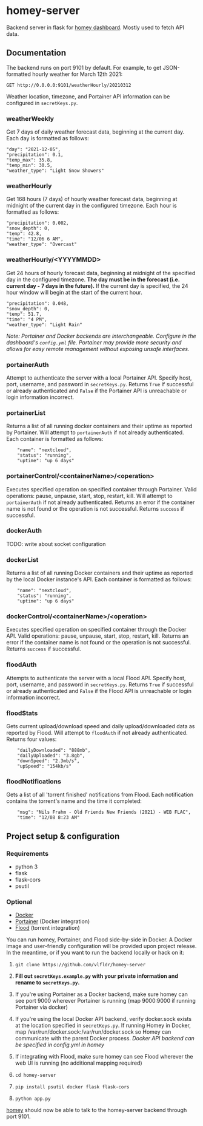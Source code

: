 # homey-server

Backend server in flask for [homey dashboard](https://github.com/vlfldr/homey). Mostly used to fetch API data.

## Documentation
The backend runs on port 9101 by default. For example, to get JSON-formatted hourly weather for March 12th 2021:
    
    GET http://0.0.0.0:9101/weatherHourly/20210312

Weather location, timezone, and Portainer API information can be configured in `secretKeys.py`.

### weatherWeekly
Get 7 days of daily weather forecast data, beginning at the current day. Each day is formatted as follows:

    "day": "2021-12-05",
    "precipitation": 0.1,
    "temp_max": 35.8,
    "temp_min": 30.5,
    "weather_type": "Light Snow Showers"

### weatherHourly
Get 168 hours (7 days) of hourly weather forecast data, beginning at midnight of the current day in the configured timezone. Each hour is formatted as follows:

    "precipitation": 0.002,
    "snow_depth": 0,
    "temp": 42.8,
    "time": "12/06 6 AM",
    "weather_type": "Overcast"

### weatherHourly/\<YYYYMMDD\>
Get 24 hours of hourly forecast data, beginning at midnight of the specified day in the configured timezone. **The day must be in the forecast (i.e. current day - 7 days in the future).** If the current day is specified, the 24 hour window will begin at the start of the current hour.

    "precipitation": 0.048,
    "snow_depth": 0,
    "temp": 51.7,
    "time": "4 PM",
    "weather_type": "Light Rain"

*Note: Portainer and Docker backends are interchangeable. Configure in the dashboard's `config.yml` file. Portainer may provide more security and allows for easy remote management without exposing unsafe interfaces.*

### portainerAuth
Attempt to authenticate the server with a local Portainer API. Specify host, port, username, and password in `secretKeys.py`. Returns `True` if successful or already authenticated and `False` if the Portainer API is unreachable or login information incorrect.

### portainerList
Returns a list of all running docker containers and their uptime as reported by Portainer. Will attempt to `portainerAuth` if not already authenticated. Each container is formatted as follows:

        "name": "nextcloud",
        "status": "running",
        "uptime": "up 6 days"

### portainerControl/\<containerName\>/\<operation\>
Executes specified operation on specified container through Portainer. Valid operations: pause, unpause, start, stop, restart, kill. Will attempt to `portainerAuth` if not already authenticated. Returns an error if the container name is not found or the operation is not successful. Returns `success` if successful.

### dockerAuth
TODO: write about socket configuration

### dockerList
Returns a list of all running Docker containers and their uptime as reported by the local Docker instance's API. Each container is formatted as follows:

        "name": "nextcloud",
        "status": "running",
        "uptime": "up 6 days"

### dockerControl/\<containerName\>/\<operation\>
Executes specified operation on specified container through the Docker API. Valid operations: pause, unpause, start, stop, restart, kill. Returns an error if the container name is not found or the operation is not successful. Returns `success` if successful.

### floodAuth
Attempts to authenticate the server with a local Flood API. Specify host, port, username, and password in `secretKeys.py`. Returns `True` if successful or already authenticated and `False` if the Flood API is unreachable or login information incorrect.

### floodStats
Gets current upload/download speed and daily upload/downloaded data as reported by Flood. Will attempt to `floodAuth` if not already authenticated. Returns four values:

        "dailyDownloaded": "888mb",
        "dailyUploaded": "3.8gb",
        "downSpeed": "2.3mb/s",
        "upSpeed": "154kb/s"

### floodNotifications
Gets a list of all 'torrent finished' notifications from Flood. Each notification contains the torrent's name and the time it completed:

        "msg": "Nils Frahm - Old Friends New Friends (2021) - WEB FLAC",
        "time": "12/08 8:23 AM"

## Project setup & configuration

### Requirements
* python 3
* flask
* flask-cors
* psutil

### Optional
* [Docker](https://docker.com)
* [Portainer](https://github.com/portainer/portainer) (Docker integration)
* [Flood](https://github.com/jesec/flood/) (torrent integration)

You can run homey, Portainer, and Flood side-by-side in Docker. A Docker image and user-friendly configuration will be provided upon project release. In the meantime, or if you want to run the backend locally or hack on it:

1. `git clone https://github.com/vlfldr/homey-server`

2. **Fill out `secretKeys.example.py` with your private information and rename to `secretKeys.py`.**

3. If you're using Portainer as a Docker backend, make sure homey can see port 9000 wherever Portainer is running (map 9000:9000 if running Portainer via docker)

4. If you're using the local Docker API backend, verify docker.sock exists at the location specified in `secretKeys.py`. If running Homey in Docker, map /var/run/docker.sock:/var/run/docker.sock so Homey can communicate with the parent Docker process. *Docker API backend can be specified in config.yml in homey*

5. If integrating with Flood, make sure homey can see Flood wherever the web UI is running (no additional mapping required)

6. `cd homey-server`

7. `pip install psutil docker flask flask-cors`

8. `python app.py`

[homey](https://github.com/vlfldr/homey) should now be able to talk to the homey-server backend through port 9101.